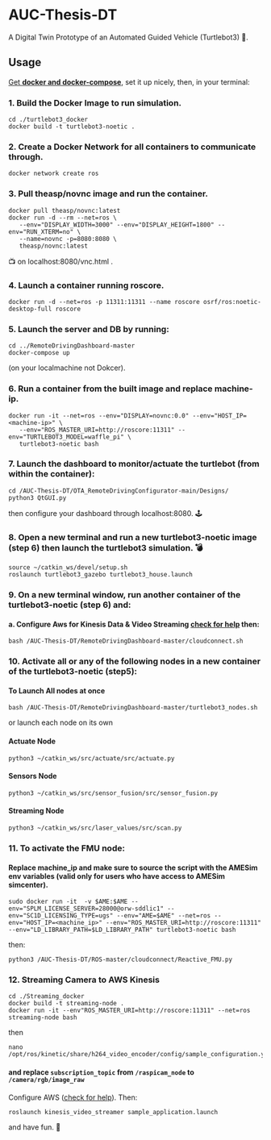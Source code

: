 # AUC-Thesis-DT
A Digital Twin Prototype of an Automated Guided Vehicle (Turtlebot3) 🐢. 

## Usage 

[Get **docker and docker-compose**](https://docs.docker.com/get-docker/), set it up nicely, then, in your terminal:

### 1. Build the Docker Image to run simulation. 
````
cd ./turtlebot3_docker 
docker build -t turtlebot3-noetic .
````

### 2. Create a Docker Network for all containers to communicate through. 
````
docker network create ros
````
### 3. Pull theasp/novnc image and run the container. 
````
docker pull theasp/novnc:latest
docker run -d --rm --net=ros \
   --env="DISPLAY_WIDTH=3000" --env="DISPLAY_HEIGHT=1800" --env="RUN_XTERM=no" \
   --name=novnc -p=8080:8080 \
   theasp/novnc:latest
````
📺 on localhost:8080/vnc.html .
### 4. Launch a container running roscore. 

````
docker run -d --net=ros -p 11311:11311 --name roscore osrf/ros:noetic-desktop-full roscore
````

### 5. Launch the server and DB by running: 

````
cd ../RemoteDrivingDashboard-master 
docker-compose up
````
 (on your localmachine not Dokcer). 

### 6. Run a container from the built image and replace machine-ip. 

````
docker run -it --net=ros --env="DISPLAY=novnc:0.0" --env="HOST_IP=<machine-ip>" \
   --env="ROS_MASTER_URI=http://roscore:11311" --env="TURTLEBOT3_MODEL=waffle_pi" \ 
   turtlebot3-noetic bash
````
### 7. Launch the dashboard to monitor/actuate the turtlebot (from within the container):  
````
cd /AUC-Thesis-DT/OTA_RemoteDrivingConfigurator-main/Designs/
python3 QtGUI.py
````

then configure your dashboard through localhost:8080. 🕹
### 8. Open a new terminal and run a new turtlebot3-noetic image (step 6) then launch the turtlebot3 simulation. 💣
````
source ~/catkin_ws/devel/setup.sh
roslaunch turtlebot3_gazebo turtlebot3_house.launch
````

### 9. On a new terminal window, run another container of the turtlebot3-noetic (step 6) and: 
#### a. Configure Aws for Kinesis Data & Video Streaming [check for help](https://docs.aws.amazon.com/cli/latest/userguide/cli-configure-files.html) then: 

````
bash /AUC-Thesis-DT/RemoteDrivingDashboard-master/cloudconnect.sh
````

### 10. Activate all or any of the following nodes in a new container of the turtlebot3-noetic (step5): 

#### To Launch All nodes at once

````
bash /AUC-Thesis-DT/RemoteDrivingDashboard-master/turtlebot3_nodes.sh 
````
or launch each node on its own
#### Actuate Node 
````
python3 ~/catkin_ws/src/actuate/src/actuate.py
````
#### Sensors Node 
````
python3 ~/catkin_ws/src/sensor_fusion/src/sensor_fusion.py
````
#### Streaming Node
````
python3 ~/catkin_ws/src/laser_values/src/scan.py
````


### 11. To activate the FMU node: 

#### Replace machine_ip and make sure to source the script with the AMESim env variables (valid only for users who have access to AMESim simcenter).  

````
sudo docker run -it  -v $AME:$AME --env="SPLM_LICENSE_SERVER=28000@orw-sddlic1" --env="SC1D_LICENSING_TYPE=ugs" --env="AME=$AME" --net=ros --env="HOST_IP=<machine_ip>" --env="ROS_MASTER_URI=http://roscore:11311" --env="LD_LIBRARY_PATH=$LD_LIBRARY_PATH" turtlebot3-noetic bash 
````

then: 

````
python3 /AUC-Thesis-DT/ROS-master/cloudconnect/Reactive_FMU.py
````

### 12. Streaming Camera to AWS Kinesis 
````
cd ./Streaming_docker 
docker build -t streaming-node .
docker run -it --env"ROS_MASTER_URI=http://roscore:11311" --net=ros streaming-node bash
````
then
````
nano /opt/ros/kinetic/share/h264_video_encoder/config/sample_configuration.yaml
````
#### and replace `subscription_topic` from `/raspicam_node` to `/camera/rgb/image_raw` 
Configure AWS ([check for help](https://docs.aws.amazon.com/cli/latest/userguide/cli-configure-files.html)). Then: 

````
roslaunch kinesis_video_streamer sample_application.launch
````

and have fun. 🎉




